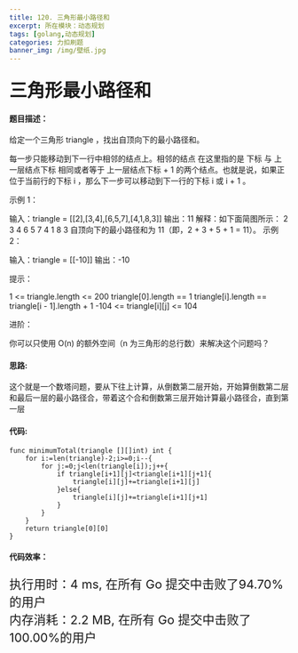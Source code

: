 ```yaml
---
title: 120. 三角形最小路径和
excerpt: 所在模块：动态规划
tags: [golang,动态规划]
categories: 力扣刷题
banner_img: /img/壁纸.jpg
---
```


### <font size=6px>三角形最小路径和</font>

#### 题目描述：

给定一个三角形 triangle ，找出自顶向下的最小路径和。

每一步只能移动到下一行中相邻的结点上。相邻的结点 在这里指的是 下标 与 上一层结点下标 相同或者等于 上一层结点下标 + 1 的两个结点。也就是说，如果正位于当前行的下标 i ，那么下一步可以移动到下一行的下标 i 或 i + 1 。

 

示例 1：

输入：triangle = [[2],[3,4],[6,5,7],[4,1,8,3]]
输出：11
解释：如下面简图所示：
   2
  3 4
 6 5 7
4 1 8 3
自顶向下的最小路径和为 11（即，2 + 3 + 5 + 1 = 11）。
示例 2：

输入：triangle = [[-10]]
输出：-10


提示：

1 <= triangle.length <= 200
triangle[0].length == 1
triangle[i].length == triangle[i - 1].length + 1
-104 <= triangle[i][j] <= 104


进阶：

你可以只使用 O(n) 的额外空间（n 为三角形的总行数）来解决这个问题吗？



#### 思路:

这个就是一个数塔问题，要从下往上计算，从倒数第二层开始，开始算倒数第二层和最后一层的最小路径合，带着这个合和倒数第三层开始计算最小路径合，直到第一层

#### 代码:

```golang
func minimumTotal(triangle [][]int) int {
    for i:=len(triangle)-2;i>=0;i--{
        for j:=0;j<len(triangle[i]);j++{
            if triangle[i+1][j]<triangle[i+1][j+1]{
                triangle[i][j]+=triangle[i+1][j]
            }else{
                triangle[i][j]+=triangle[i+1][j+1]
            }
        }
    }
    return triangle[0][0]
}
```

#### 代码效率：

<p class="note note-primary"; style="font-size:22px">
   执行用时：4 ms, 在所有 Go 提交中击败了94.70%的用户<br>
   内存消耗：2.2 MB, 在所有 Go 提交中击败了100.00%的用户
</p>

